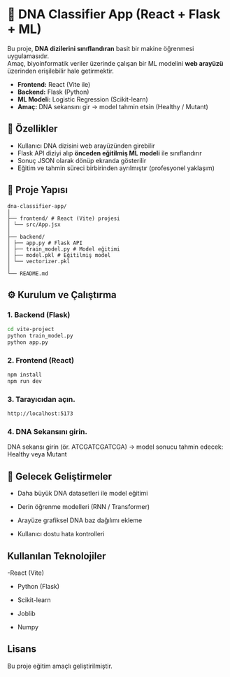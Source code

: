 # 🧬 DNA Classifier App (React + Flask + ML)

Bu proje, **DNA dizilerini sınıflandıran** basit bir makine öğrenmesi uygulamasıdır.  
Amaç, biyoinformatik veriler üzerinde çalışan bir ML modelini **web arayüzü** üzerinden erişilebilir hale getirmektir.  

- **Frontend:** React (Vite ile)  
- **Backend:** Flask (Python)  
- **ML Modeli:** Logistic Regression (Scikit-learn)  
- **Amaç:** DNA sekansını gir → model tahmin etsin (Healthy / Mutant)  

## 🚀 Özellikler
- Kullanıcı DNA dizisini web arayüzünden girebilir  
- Flask API diziyi alıp **önceden eğitilmiş ML modeli** ile sınıflandırır  
- Sonuç JSON olarak dönüp ekranda gösterilir  
- Eğitim ve tahmin süreci birbirinden ayrılmıştır (profesyonel yaklaşım)  

## 📂 Proje Yapısı
```
dna-classifier-app/
│
├── frontend/ # React (Vite) projesi
│ └── src/App.jsx
│
├── backend/
│ ├── app.py # Flask API
│ ├── train_model.py # Model eğitimi
│ ├── model.pkl # Eğitilmiş model
│ └── vectorizer.pkl
│
└── README.md
```
## ⚙️ Kurulum ve Çalıştırma

### 1. Backend (Flask)
```bash
cd vite-project
python train_model.py
python app.py
```     
### 2. Frontend (React)
```bash
npm install
npm run dev
```
### 3. Tarayıcıdan açın.
```bash
http://localhost:5173
```
### 4. DNA Sekansını girin.
DNA sekansı girin (ör. ATCGATCGATCGA) → model sonucu tahmin edecek: Healthy veya Mutant

## 🔮 Gelecek Geliştirmeler

- Daha büyük DNA datasetleri ile model eğitimi

- Derin öğrenme modelleri (RNN / Transformer)

- Arayüze grafiksel DNA baz dağılımı ekleme

- Kullanıcı dostu hata kontrolleri

## Kullanılan Teknolojiler

-React (Vite)

- Python (Flask)

- Scikit-learn

- Joblib

- Numpy
## Lisans

Bu proje eğitim amaçlı geliştirilmiştir.

